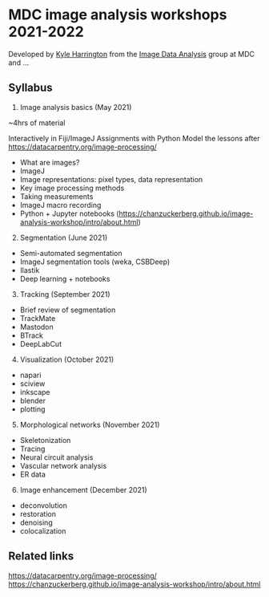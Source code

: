 # MDC image analysis workshops 2021-2022

Developed by [Kyle Harrington](https://kyleharrington.com) from the
[Image Data Analysis](https://www.mdc-berlin.de/image-data-analysis)
group at MDC and ...

## Syllabus

1. Image analysis basics (May 2021)

~4hrs of material

Interactively in Fiji/ImageJ
Assignments with Python
Model the lessons after https://datacarpentry.org/image-processing/

- What are images?
- ImageJ
- Image representations: pixel types, data representation
- Key image processing methods
- Taking measurements
- ImageJ macro recording
- Python + Jupyter notebooks (https://chanzuckerberg.github.io/image-analysis-workshop/intro/about.html)

2. Segmentation (June 2021)

- Semi-automated segmentation
- ImageJ segmentation tools (weka, CSBDeep)
- Ilastik
- Deep learning + notebooks

3. Tracking (September 2021)

- Brief review of segmentation
- TrackMate
- Mastodon
- BTrack
- DeepLabCut

4. Visualization (October 2021)

- napari
- sciview
- inkscape
- blender
- plotting

5. Morphological networks (November 2021)

- Skeletonization
- Tracing
- Neural circuit analysis
- Vascular network analysis
- ER data

6. Image enhancement (December 2021)

- deconvolution
- restoration
- denoising
- colocalization

## Related links

https://datacarpentry.org/image-processing/
https://chanzuckerberg.github.io/image-analysis-workshop/intro/about.html
